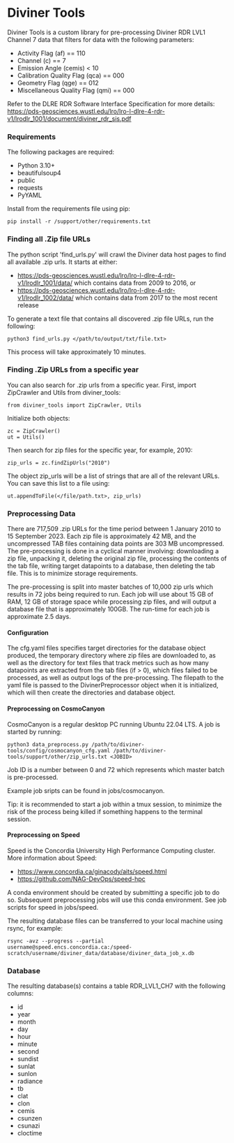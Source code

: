 # Diviner Tools
Diviner Tools is a custom library for pre-processing Diviner RDR LVL1 Channel 7 data that filters for data with the following parameters:
* Activity Flag (af) == 110
* Channel (c) == 7
* Emission Angle (cemis) < 10
* Calibration Quality Flag (qca) == 000
* Geometry Flag (qge) == 012
* Miscellaneous Quality Flag (qmi) == 000

Refer to the DLRE RDR Software Interface Specification for more details: https://pds-geosciences.wustl.edu/lro/lro-l-dlre-4-rdr-v1/lrodlr_1001/document/diviner_rdr_sis.pdf

### Requirements
The following packages are required:
* Python 3.10+
* beautifulsoup4
* public
* requests
* PyYAML

Install from the requirements file using pip:

	pip install -r /support/other/requirements.txt

### Finding all .Zip file URLs
The python script 'find_urls.py' will crawl the Diviner data host pages to find all available .zip urls. It starts at either:
* https://pds-geosciences.wustl.edu/lro/lro-l-dlre-4-rdr-v1/lrodlr_1001/data/ which contains data from 2009 to 2016, or
* https://pds-geosciences.wustl.edu/lro/lro-l-dlre-4-rdr-v1/lrodlr_1002/data/ which contains data from 2017 to the most recent release

To generate a text file that contains all discovered .zip file URLs, run the following:

    python3 find_urls.py </path/to/output/txt/file.txt>

This process will take approximately 10 minutes.

### Finding .Zip URLs from a specific year

You can also search for .zip urls from a specific year. First, import ZipCrawler and Utils from diviner_tools:

	from diviner_tools import ZipCrawler, Utils

Initialize both objects:

	zc = ZipCrawler()
	ut = Utils()

Then search for zip files for the specific year, for example, 2010:

	zip_urls = zc.findZipUrls("2010")

The object zip_urls will be a list of strings that are all of the relevant URLs. You can save this list to a file using:

	ut.appendToFile(</file/path.txt>, zip_urls)

### Preprocessing Data

There are 717,509 .zip URLs for the time period between 1 January 2010 to 15 September 2023. Each zip file is approximately 42 MB, and the uncompressed TAB files containing data points are 303 MB uncompressed. The pre-processing is done in a cyclical manner involving: downloading a zip file, unpacking it, deleting the original zip file, processing the contents of the tab file, writing target datapoints to a database, then deleting the tab file. This is to minimize storage requirements.

The pre-processing is split into master batches of 10,000 zip urls which results in 72 jobs being required to run. Each job will use about 15 GB of RAM, 12 GB of storage space while processing zip files, and will output a database file that is approximately 100GB. The run-time for each job is approximate 2.5 days.

#### Configuration

 The cfg.yaml files specifies target directories for the database object produced, the temporary directory where zip files are downloaded to, as well as the directory for text files that track metrics such as how many datapoints are extracted from the tab files (if > 0), which files failed to be processed, as well as output logs of the pre-processing. The filepath to the yaml file is passed to the DivinerPreprocessor object when it is initialized, which will then create the directories and database object. 

#### Preprocessing on CosmoCanyon

CosmoCanyon is a regular desktop PC running Ubuntu 22.04 LTS. A job is started by running:

	python3 data_preprocess.py /path/to/diviner-tools/config/cosmocanyon_cfg.yaml /path/to/diviner-tools/support/other/zip_urls.txt <JOBID>
Job ID is a number between 0 and 72 which represents which master batch is pre-processed.

Example job sripts can be found in jobs/cosmocanyon. 

Tip: it is recommended to start a job within a tmux session, to minimize the risk of the process  being killed if something happens to the terminal session. 

#### Preprocessing on Speed
Speed is the Concordia University High Performance Computing cluster. More information about Speed:
* https://www.concordia.ca/ginacody/aits/speed.html
* https://github.com/NAG-DevOps/speed-hpc

A conda environment should be created by submitting a specific job to do so. Subsequent preprocessing jobs will use this conda environment. See job scripts for speed in jobs/speed. 

The resulting database files can be transferred to your local machine using rsync, for example:

	
	rsync -avz --progress --partial username@speed.encs.concordia.ca:/speed-scratch/username/diviner_data/database/diviner_data_job_x.db

### Database

The resulting database(s) contains a table RDR_LVL1_CH7 with the following columns:
* id
* year
* month
* day
* hour
* minute
* second
* sundist
* sunlat
* sunlon
* radiance
* tb
* clat
* clon
* cemis
* csunzen
* csunazi
* cloctime